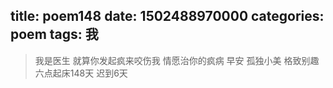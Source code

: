 title: poem148
date: 1502488970000
categories: poem
tags: 我
---
> 我是医生
就算你发起疯来咬伤我
情愿治你的疯病
早安
孤独小美
格致别趣
六点起床148天 迟到6天